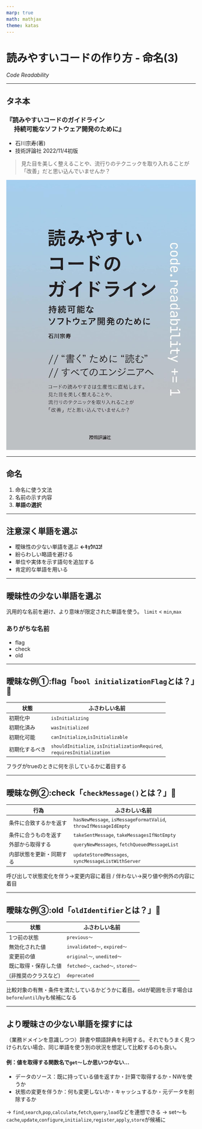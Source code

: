 ```yaml
---
marp: true
math: mathjax
theme: katas
---
```

<!-- 
size: 16:9
paginate: true
-->
<!-- header: 勉強会# ― エンジニアとしての解像度を高めるための勉強会-->

# 読みやすいコードの作り方 - 命名(3)

_Code Readability_

---

## タネ本

### 『読みやすいコードのガイドライン<br>　 持続可能なソフトウェア開発のために』
- 石川宗寿(著)
- 技術評論社 2022/11/4初版

> 見た目を美しく整えることや、流行りのテクニックを取り入れることが「改善」だと思い込んでいませんか？

![bg right:30% 90%](assets/12-book.jpg)

---

## 命名

1. 命名に使う文法
2. 名前の示す内容
3. **単語の選択**

---

## 注意深く単語を選ぶ

- 曖昧性の少ない単語を選ぶ **←ｷｮｳﾊｺｺ!**
- 紛らわしい略語を避ける
- 単位や実体を示す語句を追加する
- 肯定的な単語を用いる

---

## 曖昧性の少ない単語を選ぶ

汎用的な名前を避け、より意味が限定された単語を使う。 `limit` < `min`,`max`

### ありがちな名前

- flag
- check
- old

---

## 曖昧な例①:flag「`bool initializationFlag`とは？」🤔

|状態|ふさわしい名前|
|---|---|
|初期化中|`isInitializing`|
|初期化済み|`wasInitialized`|
|初期化可能|`canInitialize`,`isInitializable`|
|初期化するべき|`shouldInitialize`, `isInitializationRequired`,<br>`requiresInitialization`|

フラグがtrueのときに何を示しているかに着目する

---

## 曖昧な例②:check「`checkMessage()`とは？」🤔

|行為|ふさわしい名前|
|---|---|
|条件に合致するかを返す|`hasNewMessage`, `isMessageFormatValid`,<br>`throwIfMessageIdEmpty`|
|条件に合うものを返す|`takeSentMessage`, `takeMessagesIfNotEmpty`|
|外部から取得する|`queryNewMessages`, `fetchQueuedMessageList`|
|内部状態を更新・同期する|`updateStoredMessages`, `syncMessageListWithServer`|

呼び出しで状態変化を伴う→変更内容に着目 / 伴わない→戻り値や例外の内容に着目

---

## 曖昧な例③:old「`oldIdentifier`とは？」🤔

|状態|ふさわしい名前|
|---|---|
|1つ前の状態|`previous〜`|
|無効化された値|`invalidated〜`, `expired〜`|
|変更前の値|`original〜`, `unedited〜`|
|既に取得・保存した値|`fetched〜`, `cached〜`, `stored〜`|
|(非推奨のクラスなど)|`deprecated`|

比較対象の有無・条件を満たしているかどうかに着目。oldが範囲を示す場合は`before`/`until`/`by`も候補になる


---

## より曖昧さの少ない単語を探すには

（業務ドメインを意識しつつ）辞書や類語辞典を利用する。それでもうまく見つけられない場合、同じ単語を使う別の状況を想定して比較するのも良い。

#### 例：値を取得する関数名で`get〜`しか思いつかない…

- データのソース：既に持っている値を返すか・計算で取得するか・NWを使うか
- 状態の変更を伴うか：何も変更しないか・キャッシュするか・元データを削除するか

→ `find`,`search`,`pop`,`calculate`,`fetch`,`query`,`load`などを連想できる
→ set～も`cache`,`update`,`configure`,`initialize`,`register`,`apply`,`store`が候補に

<!--
set系だと
assign: 既存の値を新しい値に置き換える場合。
update: 既存のデータを変更する場合。
configure: 設定や構成を行う場合。
initialize: 初期値を設定する場合。
insert: 新しいデータを追加する場合。
append: 既存のデータに新しいデータを追加する場合。
register: システムやリストに新しいエントリを追加する場合。
apply: 特定の設定や変更を適用する場合。
load: データを読み込んで設定する場合。
store: データを保存する場合
 -->
<!-- ただし語彙力も重要。若かりし日の過ちを打ち明けると、「工場出荷リセットしてもずっと保持し続ける情報の格納庫」に
EternalDataStoreと名付けてしまった。永久の/無限にはちょっと意味が大きすぎる。PersistentDataStore,FactoryResetSafeDataStoreにしておくべきだった。 -->
<!-- 今はChatGPTやCoPilotがあるから、仕様を説明して考えてもらうのも良い -->